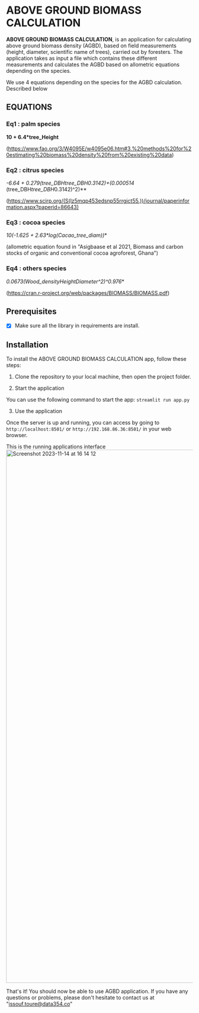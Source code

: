 # ABOVE GROUND BIOMASS CALCULATION


**ABOVE GROUND BIOMASS CALCULATION**, is an application for calculating above ground biomass density (AGBD), based on field measurements (height, diameter, scientific name of trees), carried out by foresters. The application takes as input a file which contains these different measurements and calculates the AGBD based on allometric equations depending on the species.

We use 4 equations depending on the species for the AGBD calculation. Described below

## EQUATIONS

### Eq1 : palm species
 **10 + 6.4*tree_Height**

 (https://www.fao.org/3/W4095E/w4095e06.htm#3.%20methods%20for%20estimating%20biomass%20density%20from%20existing%20data)

### Eq2 : citrus species
 **-6.64 + 0.279*(tree_DBH*tree_DBH*0.3142)+(0.000514* (tree_DBH*tree_DBH*0.3142)^2)**

(https://www.scirp.org/(S(lz5mqp453edsnp55rrgjct55.))/journal/paperinformation.aspx?paperid=86643)

### Eq3 : cocoa species
 **10*(-1.625 + 2.63*log(Cacao_tree_diam))**

(allometric equation found in "Asigbaase et al 2021, Biomass and carbon stocks of organic and conventional cocoa agroforest, Ghana")

### Eq4 : others species
 **0.0673*(Wood_density*Height*Diameter^2)^0.976**

(https://cran.r-project.org/web/packages/BIOMASS/BIOMASS.pdf)


## Prerequisites

- [x] Make sure all the library in requirements are install.

## Installation

To install the ABOVE GROUND BIOMASS CALCULATION app, follow these steps:

1. Clone the repository to your local machine, then open the project folder.

2. Start the application

You can  use the following command to start the app:
`streamlit run app.py`

3. Use the application

Once the server is up and running, you can access by going to `http://localhost:8501/` or `http://192.168.86.36:8501/` in your web browser.

This is the running applications interface 
<img width="1440" alt="Screenshot 2023-11-14 at 16 14 12" src="https://github.com/data354/Above_ground_biomass_calculation/assets/103064728/761c57b4-4b10-4351-8eb9-5dc8de0feedf">


That's it! You should now be able to use AGBD application. If you have any questions or problems, please don't hesitate to contact us at "issouf.toure@data354.co"

